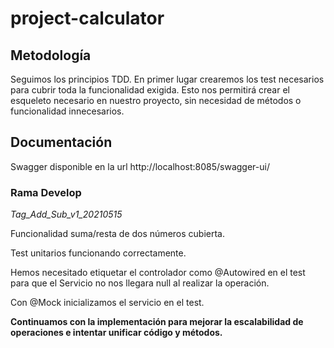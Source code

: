 # project-calculator

## Metodología

Seguimos los principios TDD. En primer lugar crearemos los test necesarios para cubrir toda la funcionalidad exigida. Esto nos permitirá crear el esqueleto necesario en nuestro proyecto, sin necesidad de métodos o funcionalidad innecesarios.

## Documentación

Swagger disponible en la url http://localhost:8085/swagger-ui/

### Rama Develop
*Tag_Add_Sub_v1_20210515* 

Funcionalidad suma/resta de dos números cubierta.

Test unitarios funcionando correctamente.

Hemos necesitado etiquetar el controlador como @Autowired en el test para que el Servicio no nos llegara null al realizar la operación.

Con @Mock inicializamos el servicio en el test.

	
**Continuamos con la implementación para mejorar la escalabilidad de operaciones e intentar unificar código y métodos.**


